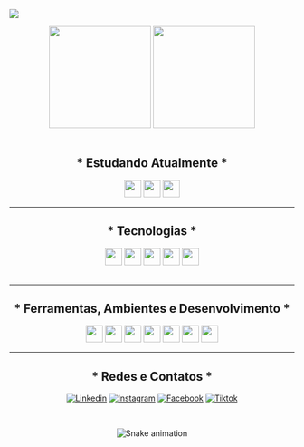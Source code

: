 
<a href="#" target="_blank"><img align="center" src="https://i.im.ge/2023/06/21/iKuasr.Banner.png"/><a/>

 <div align="center">

<img height="180em" src="https://github-readme-stats.vercel.app/api?username=Iglesias18&show_icons=true&theme=radical">
<img height="180em" src="https://github-readme-stats.vercel.app/api/top-langs/?username=Iglesias18&layout=compact&langs_count=7&theme=radical">
<br><br>

<h2 align="center">  * Estudando Atualmente * </h2>

<div align="center">
  <img height="30px" src="https://img.shields.io/badge/JavaScript-F7DF1E?style=for-the-badge&logo=javascript&logoColor=black" >
  <img height="30px" src="https://img.shields.io/badge/React-20232A?style=for-the-badge&logo=react&logoColor=61DAFB" />
  <img height="30px" src="https://img.shields.io/badge/TypeScript-007ACC?style=for-the-badge&logo=typescript&logoColor=white" >

</div>

<hr />


<h2 align="center"> * Tecnologias * </h2>

<div align="center">

  <img src="https://img.shields.io/badge/HTML5-E34F26?style=for-the-badge&logo=html5&logoColor=white" height="30px">
  <img src="https://img.shields.io/badge/CSS3-1572B6?style=for-the-badge&logo=css3&logoColor=white" height="30px">
  <img src="https://img.shields.io/badge/JavaScript-F7DF1E?style=for-the-badge&logo=javascript&logoColor=black" height="30px">
  <img src="https://img.shields.io/badge/Git-E34F26?style=for-the-badge&logo=git&logoColor=white" height="30px">
  <img src="https://img.shields.io/badge/MySQL-00000F?style=for-the-badge&logo=mysql&logoColor=white" height="30px">


</div>
 <br />

<hr />
<h2 align="center"> * Ferramentas, Ambientes e Desenvolvimento * </h2>

<div align="center">
  <img height="30px" src="https://img.shields.io/badge/Visual%20Studio%20Code-0078d7.svg?style=for-the-badge&logo=visual-studio-code&logoColor=white"  />
  <img height="30px" src="https://img.shields.io/badge/-figma-0D1117?style=for-the-badge&logo=figma&labelColor=0D1117" />
  <img height="30px" src="https://img.shields.io/badge/Notion-%23000000.svg?style=for-the-badge&logo=notion&logoColor=white" />
  <img height="30px" src="https://img.shields.io/badge/Canva-%2300C4CC.svg?style=for-the-badge&logo=Canva&logoColor=white" />
  <img height="30px" src="https://img.shields.io/badge/gimp-5C5543?style=for-the-badge&logo=gimp&logoColor=white" />
  <img height="30px" src="https://img.shields.io/badge/Adobe%20Photoshop-31A8FF?style=for-the-badge&logo=Adobe%20Photoshop&logoColor=black" />
  <img height="30px" src="https://img.shields.io/badge/GitHub-100000?style=for-the-badge&logo=github&logoColor=white" />
</div>
<hr />

<h2 align="center"> * Redes e Contatos * </h2>

<div align="center">

[![Linkedin](https://img.shields.io/badge/LinkedIn-0077B5?style=for-the-badge&logo=linkedin&logoColor=white)](https://www.linkedin.com/in/%C3%ADris-grego-iglesias-280826226/)
[![Instagram](https://img.shields.io/badge/-Instagram-%23E4405F?style=for-the-badge&logo=instagram&logoColor=white)](https://www.instagram.com/iris_iglesias18/)
[![Facebook](https://img.shields.io/badge/Facebook-1877F2?style=for-the-badge&logo=facebook&logoColor=white)](https://www.facebook.com/iris.iglesias.7)
[![Tiktok](https://img.shields.io/badge/TikTok-000000?style=for-the-badge&logo=tiktok&logoColor=white)](https://www.tiktok.com/@irisiglesias34)

</div>
<tr />
<br />
  
  ![Snake animation](https://github.com/Iglesias18/Iglesias18/blob/output/github-contribution-grid-snake.svg)


